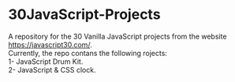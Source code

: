 # 30JavaScript-Projects
A repository for the 30 Vanilla JavaScript projects from the website https://javascript30.com/.  
Currently, the repo contans the following rojects:  
1- JavaScript Drum Kit.  
2- JavaScript & CSS clock.
